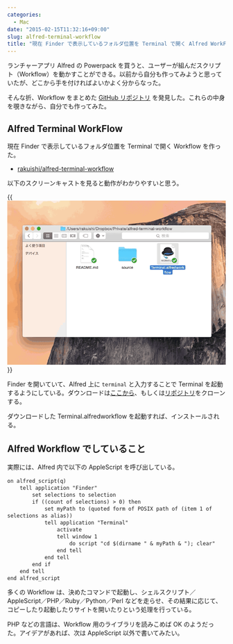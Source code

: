 ```yaml
---
categories:
  - Mac
date: "2015-02-15T11:32:16+09:00"
slug: alfred-terminal-workflow
title: "現在 Finder で表示しているフォルダ位置を Terminal で開く Alfred WorkFlow を作りました"
---
```


ランチャーアプリ Alfred の Powerpack を買うと、ユーザーが組んだスクリプト（Workflow）を動かすことができる。以前から自分も作ってみようと思っていたが、どこから手を付ければよいかよく分からなった。

そんな折、Workflow をまとめた [GitHub リポジトリ](https://github.com/zenorocha/alfred-workflows) を発見した。これらの中身を覗きながら、自分でも作ってみた。

## Alfred Terminal WorkFlow

現在 Finder で表示しているフォルダ位置を Terminal で開く Workflow を作った。

- [rakuishi/alfred-terminal-workflow](https://github.com/rakuishi/alfred-terminal-workflow)

以下のスクリーンキャストを見ると動作がわかりやすいと思う。

{{<img alt="" src="https://raw.githubusercontent.com/rakuishi/static/master/images/alfred-terminal-workflow.gif">}}

Finder を開いていて、Alfred 上に `terminal` と入力することで Terminal を起動するようにしている。ダウンロードは[ここから](https://github.com/rakuishi/alfred-terminal-workflow/blob/master/Terminal.alfredworkflow?raw=true)、もしくは[リポジトリ](https://github.com/rakuishi/alfred-terminal-workflow)をクローンする。

ダウンロードした Terminal.alfredworkflow を起動すれば、インストールされる。

## Alfred Workflow でしていること

実際には、Alfred 内で以下の AppleScript を呼び出している。

    on alfred_script(q)
    	tell application "Finder"
    		set selections to selection
    		if ((count of selections) > 0) then
    			set myPath to (quoted form of POSIX path of (item 1 of selections as alias))
    			tell application "Terminal"
    				activate
    				tell window 1
    					do script "cd $(dirname " & myPath & "); clear"
    				end tell
    			end tell
    		end if
    	end tell
    end alfred_script

多くの Workflow は、決めたコマンドで起動し、シェルスクリプト／AppleScript／PHP／Ruby／Python／Perl などを走らせ、その結果に応じて、コピーしたり起動したりサイトを開いたりという処理を行っている。

PHP などの言語は、Workflow 用のライブラリを読みこめば OK のようだった。アイデアがあれば、次は AppleScript 以外で書いてみたい。
